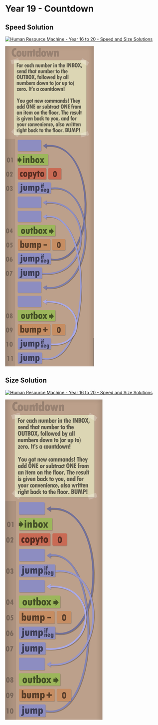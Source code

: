# Year 19 - Countdown

## Speed Solution

[![Human Resource Machine - Year 16 to 20 - Speed and Size Solutions](https://img.youtube.com/vi/zV8vx2qXgsU/0.jpg)](https://www.youtube.com/watch?v=zV8vx2qXgsU&t=326s)

![Solution for speed](speedSolution.JPEG "Speed Solution")

## Size Solution

[![Human Resource Machine - Year 16 to 20 - Speed and Size Solutions](https://img.youtube.com/vi/zV8vx2qXgsU/0.jpg)](https://www.youtube.com/watch?v=zV8vx2qXgsU&t=199s)

![Solution for size](sizeSolution.JPEG "Size Solution")